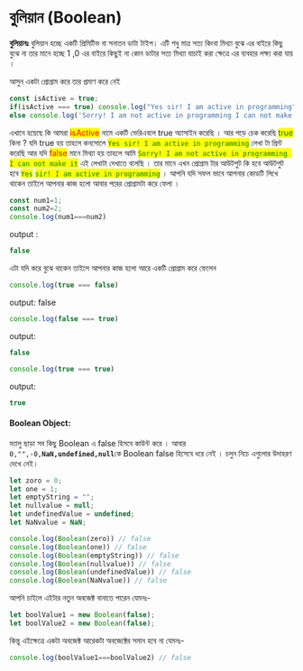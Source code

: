 # বুলিয়ান (Boolean)

**বুলিয়ানঃ** বুলিয়ান হচ্ছে একটি প্রিমিটিভ বা সনাতন ডাটা টাইপ। এটি শধু মাত্র সত্য কিংবা মিথ্যা বুঝে এর বাইরে কিছু বুঝে না তার মানে হচ্ছে 1 ,0 এর বাইরে কিছুই না কোন ডাটার সত্য মিথ্যা যাচাই করা ক্ষেত্রে এর ব্যবহার লক্ষ্য করা যায় ।

আসুন একটা প্রোগ্রাম করে তার প্রমাণ করে নেই

```javascript
const isActive = true;
if(isActive === true) console.log("Yes sir! I am active in programming");
else console.log('Sorry! I am not active in programming I can not make it');
```

এখানে হয়েছে কি আমরা <mark style="color:red;">isActive</mark> নামে একটি ভেরিএবলে true অ্যাসাইন করেছি । আর পড়ে চেক করেছি <mark style="color:green;">true</mark> কিনা ? যদি true হয় তাহলে কনসোলে <mark style="color:green;">`Yes sir! I am active in programming`</mark> লেখা টা প্রিন্ট করেছি আর যদি <mark style="color:red;">false</mark> মানে মিথ্যা হয় তাহলে আমি <mark style="color:green;">`Sorry! I am not active in programming I can not make it`</mark> এই লেখাটা দেখাতে বলেছি । তার মানে এখন প্রোগ্রাম টার আউটপুট কি হবে আউটপুট হবে <mark style="color:green;">`Yes`</mark> <mark style="color:green;">`sir! I am active in programming`</mark> । আপনি যদি সফল ভাবে আপনার কোডটি লিখে থাকেন তাইলে আপনার কাজ হলো আবার পরের প্রোগ্রামটা করে ফেলা ।

```javascript
const num1=1;
const num2=2;
console.log(num1===num2)
```

output :

```javascript
false
```

এটা যদি করে বুঝে থাকেন তাইলে আপনার কাজ হলো আরে একটি প্রোগ্রাম করে ফেলেন

```javascript
console.log(true === false)
```

output: false

```javascript
console.log(false === true)
```

output:

```javascript
false
```

```javascript
console.log(true === true)
```

output:

```javascript
true
```

#### Boolean Object:&#x20;

ভ্যালু ছাড়া সব কিছু Boolean এ false হিসবে কাউন্ট করে । আবার `0,"",-0,`**`NaN,undefined,null`**&#x995;ে Boolean false হিসেবে ধরে নেই । চলুন নিচে এগুলোর উদাহরণ দেখে নেই।&#x20;

```javascript
let zoro = 0;
let one = 1;
let emptyString = "";
let nullvalue = null;
let undefinedValue = undefined;
let NaNvalue = NaN;

console.log(Boolean(zero)) // false
console.log(Boolean(one)) // false
console.log(Boolean(emptyString)) // false
console.log(Boolean(nullvalue)) // false
console.log(Boolean(undefinedValue)) // false
console.log(Boolean(NaNvalue)) // false
```

আপনি চাইলে এইটার নতুন অবজেক্ট বানাতে পারেন যেমনঃ-

```javascript
let boolValue1 = new Boolean(false);
let boolValue2 = new Boolean(false);
```

কিন্তু এইক্ষেত্রে একটা অবজেক্ট আরেকটা অবজেক্টের সমান হবে না যেমনঃ-

```javascript
console.log(boolValue1===boolValue2) // false
```
